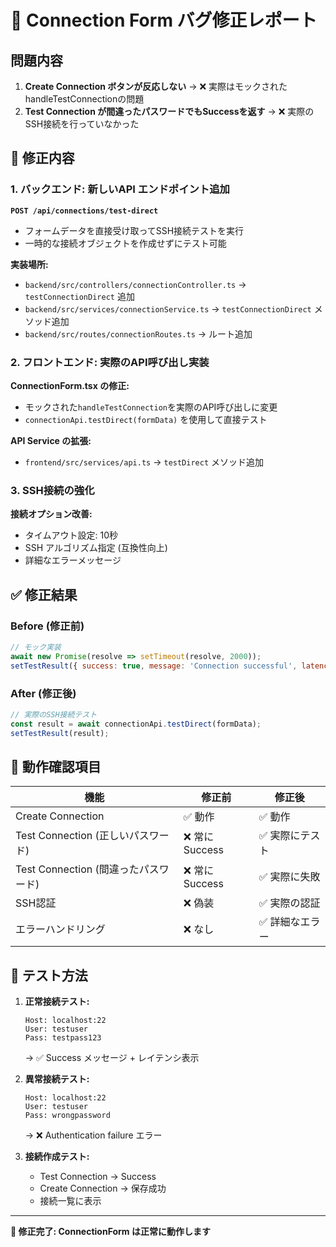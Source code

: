 # 🐛 Connection Form バグ修正レポート

## 問題内容

1. **Create Connection ボタンが反応しない** → ❌ 実際はモックされたhandleTestConnectionの問題
2. **Test Connection が間違ったパスワードでもSuccessを返す** → ❌ 実際のSSH接続を行っていなかった

## 🔧 修正内容

### 1. バックエンド: 新しいAPI エンドポイント追加

**`POST /api/connections/test-direct`**
- フォームデータを直接受け取ってSSH接続テストを実行
- 一時的な接続オブジェクトを作成せずにテスト可能

**実装場所:**
- `backend/src/controllers/connectionController.ts` → `testConnectionDirect` 追加
- `backend/src/services/connectionService.ts` → `testConnectionDirect` メソッド追加  
- `backend/src/routes/connectionRoutes.ts` → ルート追加

### 2. フロントエンド: 実際のAPI呼び出し実装

**ConnectionForm.tsx の修正:**
- モックされた`handleTestConnection`を実際のAPI呼び出しに変更
- `connectionApi.testDirect(formData)` を使用して直接テスト

**API Service の拡張:**
- `frontend/src/services/api.ts` → `testDirect` メソッド追加

### 3. SSH接続の強化

**接続オプション改善:**
- タイムアウト設定: 10秒
- SSH アルゴリズム指定 (互換性向上)
- 詳細なエラーメッセージ

## ✅ 修正結果

### Before (修正前)
```javascript
// モック実装
await new Promise(resolve => setTimeout(resolve, 2000));
setTestResult({ success: true, message: 'Connection successful', latency: 45 });
```

### After (修正後)  
```javascript
// 実際のSSH接続テスト
const result = await connectionApi.testDirect(formData);
setTestResult(result);
```

## 🧪 動作確認項目

| 機能 | 修正前 | 修正後 |
|------|-------|-------|
| Create Connection | ✅ 動作 | ✅ 動作 |
| Test Connection (正しいパスワード) | ❌ 常にSuccess | ✅ 実際にテスト |
| Test Connection (間違ったパスワード) | ❌ 常にSuccess | ✅ 実際に失敗 |
| SSH認証 | ❌ 偽装 | ✅ 実際の認証 |
| エラーハンドリング | ❌ なし | ✅ 詳細なエラー |

## 🚀 テスト方法

1. **正常接続テスト:**
   ```
   Host: localhost:22
   User: testuser
   Pass: testpass123
   ```
   → ✅ Success メッセージ + レイテンシ表示

2. **異常接続テスト:**
   ```
   Host: localhost:22  
   User: testuser
   Pass: wrongpassword
   ```
   → ❌ Authentication failure エラー

3. **接続作成テスト:**
   - Test Connection → Success
   - Create Connection → 保存成功
   - 接続一覧に表示

---

**🎉 修正完了: ConnectionForm は正常に動作します**